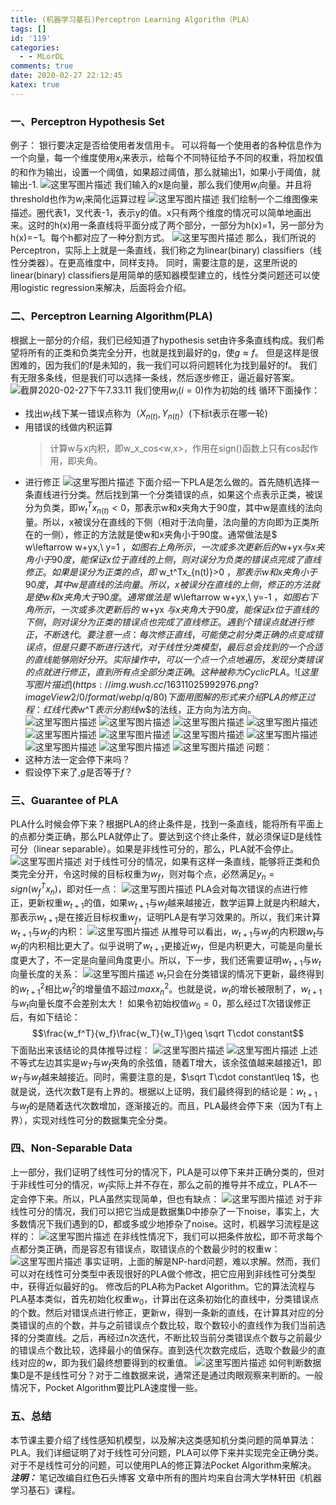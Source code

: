 ```yaml
---
title: (机器学习基石)Perceptron Learning Algorithm（PLA）
tags: []
id: '119'
categories:
  - - MLorDL
comments: true
date: 2020-02-27 22:12:45
katex: true
---
```

### **一、Perceptron Hypothesis Set**
例子：
银行要决定是否给使用者发信用卡。
可以将每一个使用者的各种信息作为一个向量，每一个维度使用$x_i$来表示，给每个不同特征给予不同的权重，将加权值的和作为输出，设置一个阈值，如果超过阈值，那么就输出1，如果小于阈值，就输出-1.
![这里写图片描述](https://img.wush.cc/16311025992905.png?imageView2/0/format/webp/q/80)
我们输入的x是向量，那么我们使用$w_i$向量。并且将threshold也作为$w_i$来简化运算过程
![这里写图片描述](https://img.wush.cc/16311025992918.png?imageView2/0/format/webp/q/80)
我们绘制一个二维图像来描述。圈代表1，叉代表-1，表示y的值。x只有两个维度的情况可以简单地画出来。这时的h(x)用一条直线将平面分成了两个部分，一部分为h(x)=1，另一部分为h(x)=−1。每个h都对应了一种分割方式。
![这里写图片描述](https://img.wush.cc/16311025992931.png?imageView2/0/format/webp/q/80)
那么，我们所说的Perceptron，实际上上就是一条直线，我们称之为linear(binary) classifiers（线性分类器）。在更高维度中，同样支持。
同时，需要注意的是，这里所说的linear(binary) classifiers是用简单的感知器模型建立的，线性分类问题还可以使用logistic regression来解决，后面将会介绍。
### **二、Perceptron Learning Algorithm(PLA)**
根据上一部分的介绍，我们已经知道了hypothesis set由许多条直线构成。我们希望将所有的正类和负类完全分开，也就是找到最好的g，使$g\approx f$。
但是这样是很困难的，因为我们的f是未知的，我一我们可以将问题转化为找到最好的f。
我们有无限多条线，但是我们可以选择一条线，然后逐步修正，逼近最好答案。
![截屏2020-02-27下午7.33.11](https://img.wush.cc/16311025992946.png?imageView2/0/format/webp/q/80)
我们使用$w_i(i=0)$作为初始的线
循环下面操作：
* 找出$w_t$线下某一错误点称为$（X_{n(t)},Y_{n(t)}）$(下标t表示在哪一轮)
* 用错误的线做内积运算
  > 计算w与x内积，即w_x_cos<w,x>，作用在sign()函数上只有cos起作用，即夹角。
* 进行修正
![这里写图片描述](https://img.wush.cc/16311025992961.png?imageView2/0/format/webp/q/80)
下面介绍一下PLA是怎么做的。首先随机选择一条直线进行分类。然后找到第一个分类错误的点，如果这个点表示正类，被误分为负类，即$w_t^Tx_{n(t)}<0$，那表示w和x夹角大于90度，其中w是直线的法向量。所以，x被误分在直线的下侧（相对于法向量，法向量的方向即为正类所在的一侧），修正的方法就是使w和x夹角小于90度。通常做法是$ w\leftarrow w+yx,\ y=1 $，如图右上角所示，一次或多次更新后的$w+yx$与x夹角小于90度，能保证x位于直线的上侧，则对误分为负类的错误点完成了直线修正。
如果是误分为正类的点，即$ w_t^Tx_{n(t)}>0 $，那表示w和x夹角小于90度，其中w是直线的法向量。所以，x被误分在直线的上侧，修正的方法就是使w和x夹角大于90度。通常做法是$ w\leftarrow w+yx,\ y=-1 $，如图右下角所示，一次或多次更新后的$ w+yx $与x夹角大于90度，能保证x位于直线的下侧，则对误分为正类的错误点也完成了直线修正。
遇到个错误点就进行修正，不断迭代。要注意一点：每次修正直线，可能使之前分类正确的点变成错误点，但是只要不断进行迭代，对于线性分类模型，最后总会找到的一个合适的直线能够刚好分开。
实际操作中，可以一个点一个点地遍历，发现分类错误的点就进行修正，直到所有点全部分类正确。这种被称为Cyclic PLA。
![这里写图片描述](https://img.wush.cc/16311025992976.png?imageView2/0/format/webp/q/80)
下面用图解的形式来介绍PLA的修正过程：
红线代表$w^T$表示分割线$w$的法线，正方向为法方向。
![这里写图片描述](https://img.wush.cc/16311025992991.png?imageView2/0/format/webp/q/80)
![这里写图片描述](https://img.wush.cc/16311025993009.png?imageView2/0/format/webp/q/80)
![这里写图片描述](https://img.wush.cc/16311025993026.png?imageView2/0/format/webp/q/80)
![这里写图片描述](https://img.wush.cc/16311025993045.png?imageView2/0/format/webp/q/80)
![这里写图片描述](https://img.wush.cc/16311025993064.png?imageView2/0/format/webp/q/80)
![这里写图片描述](https://img.wush.cc/16311025993084.png?imageView2/0/format/webp/q/80)
![这里写图片描述](https://img.wush.cc/16311025993105.png?imageView2/0/format/webp/q/80)
![这里写图片描述](https://img.wush.cc/16311025993125.png?imageView2/0/format/webp/q/80)
![这里写图片描述](https://img.wush.cc/16311025993146.png?imageView2/0/format/webp/q/80)
![这里写图片描述](https://img.wush.cc/16311025993166.png?imageView2/0/format/webp/q/80)
![这里写图片描述](https://img.wush.cc/16311025993185.png?imageView2/0/format/webp/q/80)
问题：
* 这种方法一定会停下来吗？
* 假设停下来了,$g$是否等于$f$？
### **三、Guarantee of PLA**
PLA什么时候会停下来？根据PLA的终止条件是，找到一条直线，能将所有平面上的点都分类正确，那么PLA就停止了。要达到这个终止条件，就必须保证D是线性可分（linear separable）。如果是非线性可分的，那么，PLA就不会停止。
![这里写图片描述](https://img.wush.cc/16311025993205.png?imageView2/0/format/webp/q/80)
对于线性可分的情况，如果有这样一条直线，能够将正类和负类完全分开，令这时候的目标权重为$w_f$，则对每个点，必然满足$y_n=sign(w_f^Tx_n)$，即对任一点：
![这里写图片描述](https://img.wush.cc/16311025993225.png?imageView2/0/format/webp/q/80)
PLA会对每次错误的点进行修正，更新权重$w_{t+1}$的值，如果$w_{t+1}$与$w_f$越来越接近，数学运算上就是内积越大，那表示$w_{t+1}$是在接近目标权重$w_f$，证明PLA是有学习效果的。所以，我们来计算$w_{t+1}$与$w_f$的内积：
![这里写图片描述](https://img.wush.cc/16311025993246.png?imageView2/0/format/webp/q/80)
从推导可以看出，$w_{t+1}$与$w_f$的内积跟$w_t$与$w_f$的内积相比更大了。似乎说明了$w_{t+1}$更接近$w_f$，但是内积更大，可能是向量长度更大了，不一定是向量间角度更小。所以，下一步，我们还需要证明$w_{t+1}$与$w_t$向量长度的关系：
![这里写图片描述](https://img.wush.cc/16311025993270.png?imageView2/0/format/webp/q/80)
$w_t$只会在分类错误的情况下更新，最终得到的$w_{t+1}^2$相比$w_{t}^2$的增量值不超过$maxx_n^2$。也就是说，$w_t$的增长被限制了，$w_{t+1}$与$w_t$向量长度不会差别太大！
如果令初始权值$w_0=0$，那么经过T次错误修正后，有如下结论：
$$\frac{w_f^T}{w_f}\frac{w_T}{w_T}\geq \sqrt T\cdot constant$$
下面贴出来该结论的具体推导过程：
![这里写图片描述](https://img.wush.cc/16311025993291.png?imageView2/0/format/webp/q/80)
![这里写图片描述](https://img.wush.cc/16311025993312.png?imageView2/0/format/webp/q/80)
上述不等式左边其实是$w_T$与$w_f$夹角的余弦值，随着T增大，该余弦值越来越接近1，即$w_T$与$w_f$越来越接近。同时，需要注意的是，$\sqrt T\cdot constant\leq 1$，也就是说，迭代次数T是有上界的。根据以上证明，我们最终得到的结论是：$w_{t+1}$与$w_f$的是随着迭代次数增加，逐渐接近的。而且，PLA最终会停下来（因为T有上界），实现对线性可分的数据集完全分类。
### **四、Non-Separable Data**
上一部分，我们证明了线性可分的情况下，PLA是可以停下来并正确分类的，但对于非线性可分的情况，$w_f$实际上并不存在，那么之前的推导并不成立，PLA不一定会停下来。所以，PLA虽然实现简单，但也有缺点：
![这里写图片描述](https://img.wush.cc/16311025993334.png?imageView2/0/format/webp/q/80)
对于非线性可分的情况，我们可以把它当成是数据集D中掺杂了一下noise，事实上，大多数情况下我们遇到的D，都或多或少地掺杂了noise。这时，机器学习流程是这样的：
![这里写图片描述](https://img.wush.cc/16311025993357.png?imageView2/0/format/webp/q/80)
在非线性情况下，我们可以把条件放松，即不苛求每个点都分类正确，而是容忍有错误点，取错误点的个数最少时的权重w：
![这里写图片描述](https://img.wush.cc/16311025993382.png?imageView2/0/format/webp/q/80)
事实证明，上面的解是NP-hard问题，难以求解。然而，我们可以对在线性可分类型中表现很好的PLA做个修改，把它应用到非线性可分类型中，获得近似最好的g。
修改后的PLA称为Packet Algorithm。它的算法流程与PLA基本类似，首先初始化权重$w_0$，计算出在这条初始化的直线中，分类错误点的个数。然后对错误点进行修正，更新w，得到一条新的直线，在计算其对应的分类错误的点的个数，并与之前错误点个数比较，取个数较小的直线作为我们当前选择的分类直线。之后，再经过n次迭代，不断比较当前分类错误点个数与之前最少的错误点个数比较，选择最小的值保存。直到迭代次数完成后，选取个数最少的直线对应的w，即为我们最终想要得到的权重值。
![这里写图片描述](https://img.wush.cc/16311025993407.png?imageView2/0/format/webp/q/80)
如何判断数据集D是不是线性可分？对于二维数据来说，通常还是通过肉眼观察来判断的。一般情况下，Pocket Algorithm要比PLA速度慢一些。
### **五、总结**
本节课主要介绍了线性感知机模型，以及解决这类感知机分类问题的简单算法：PLA。我们详细证明了对于线性可分问题，PLA可以停下来并实现完全正确分类。对于不是线性可分的问题，可以使用PLA的修正算法Pocket Algorithm来解决。
**_注明：_**
笔记改编自红色石头博客
文章中所有的图片均来自台湾大学林轩田《机器学习基石》课程。
